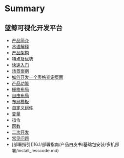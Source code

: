 # Summary

## 蓝鲸可视化开发平台
* [产品简介](产品简介/readme.md)
* [术语解释](术语解释/term.md)
* [产品架构](产品架构/architecture.md)
* [特点及优势](特点及优势/advantages.md)
* [快速入门](快速入门/quick-start.md)
* [场景案例]()
* [如何开发一个表格查询页面](场景案例/case-table-search.md)
* [产品功能]()
* [栅格布局](产品功能/grid.md)
* [自由布局](产品功能/free-layout.md)
* [布局模板](产品功能/layout.md)
* [自定义组件](产品功能/custom-compent.md)
* [变量](产品功能/variable.md)
* [指令](产品功能/directive.md)
* [函数](产品功能/function.md)
* [二次开发](产品功能/develop.md)
* [常见问题](常见问题/faq.md)
* [部署指引]](6.1/部署指南/产品白皮书/基础包安装/多机部署/install_lesscode.md)
